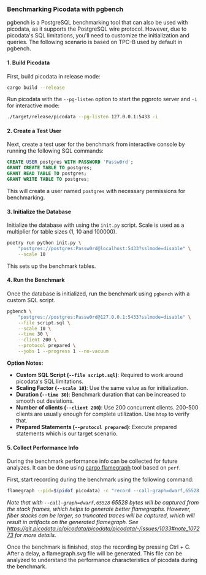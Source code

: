 ### Benchmarking Picodata with pgbench

pgbench is a PostgreSQL benchmarking tool that can also be used with picodata,
as it supports the PostgreSQL wire protocol. However, due to picodata's SQL
limitations, you'll need to customize the initialization and queries.
The following scenario is based on TPC-B used by default in pgbench.

#### 1. **Build Picodata**

First, build picodata in release mode:

```bash
cargo build --release
```

Run picodata with the `--pg-listen` option to start the pgproto server
and `-i` for interactive mode:

```bash
./target/release/picodata --pg-listen 127.0.0.1:5433 -i
```

#### 2. **Create a Test User**

Next, create a test user for the benchmark from interactive console by running
the following SQL commands:

```sql
CREATE USER postgres WITH PASSWORD 'Passw0rd';
GRANT CREATE TABLE TO postgres;
GRANT READ TABLE TO postgres;
GRANT WRITE TABLE TO postgres;
```

This will create a user named `postgres` with necessary permissions for benchmarking.

#### 3. **Initialize the Database**

Initialize the database with using the `init.py` script. Scale is used as a multiplier for table sizes (1, 10 and 100000).

```bash
poetry run python init.py \
    "postgres://postgres:Passw0rd@localhost:5433?sslmode=disable" \
    --scale 10
```

This sets up the benchmark tables.

#### 4. **Run the Benchmark**

Once the database is initialized, run the benchmark using `pgbench` with a custom SQL script.

```bash
pgbench \
    "postgres://postgres:Passw0rd@127.0.0.1:5433?sslmode=disable" \
    --file script.sql \
    --scale 10 \
    --time 30 \
    --client 200 \
    --protocol prepared \
    --jobs 1 --progress 1 --no-vacuum
```

**Option Notes:**
- **Custom SQL Script (`--file script.sql`)**: Required to work around picodata's SQL limitations.
- **Scaling Factor (`--scale 10`)**: Use the same value as for initialization.
- **Duration (`--time 30`)**: Benchmark duration that can be increased to smooth out deviations.
- **Number of clients (`--client 200`)**: Use 200 concurrent clients. 200-500 clients are usually enough for complete utilization. Use `htop` to verify that.
- **Prepared Statements (`--protocol prepared`)**: Execute prepared statements which is our target scenario.

#### 5. **Collect Performance Info**

During the benchmark performance info can be collected for future analyzes. It can be done
using [cargo flamegraph](https://github.com/flamegraph-rs/flamegraph) tool based on `perf`.

First, start recording during the benchmark using the following command:

```bash
flamegraph --pid=$(pidof picodata) -c "record --call-graph=dwarf,65528 -F99 -g"
```

*Note that with `--call-graph=dwarf,65528` 65528 bytes will be captured from the stack frames, which helps to generate better flamegraphs.
However, fiber stacks can be larger, so truncated traces will be captured, which will result in artifacts on the generated flamegraph.
See https://git.picodata.io/picodata/picodata/picodata/-/issues/1033#note_107273 for more details.*

Once the benchmark is finished, stop the recording by pressing Ctrl + C.
After a delay, a flamegraph.svg file will be generated. This file can be
analyzed to understand the performance characteristics of picodata during
the benchmark.
